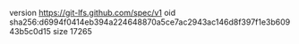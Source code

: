 version https://git-lfs.github.com/spec/v1
oid sha256:d6994f0414eb394a224648870a5ce7ac2943ac146d8f397f1e3b60943b5c0d15
size 17265
